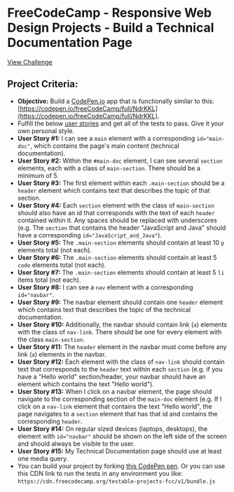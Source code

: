 # FreeCodeCamp - Responsive Web Design Projects - Build a Technical Documentation Page
[View Challenge](https://learn.freecodecamp.org/responsive-web-design/responsive-web-design-projects/build-a-technical-documentation-page/)

## Project Criteria:
- **Objective:** Build a [CodePen.io](https://codepen.io) app that is functionally similar to this: [https://codepen.io/freeCodeCamp/full/NdrKKL](https://codepen.io/freeCodeCamp/full/NdrKKL).
- Fulfill the below [user stories](https://en.wikipedia.org/wiki/User_story) and get all of the tests to pass. Give it your own personal style.
- **User Story #1:** I can see a `main` element with a corresponding `id="main-doc"`, which contains the page's main content (technical documentation).
- **User Story #2:** Within the `#main-doc` element, I can see several `section` elements, each with a class of `main-section`. There should be a minimum of 5.
- **User Story #3:** The first element within each `.main-section` should be a `header` element which contains text that describes the topic of that section.
- **User Story #4:** Each `section` element with the class of `main-section` should also have an id that corresponds with the text of each `header` contained within it. Any spaces should be replaced with underscores (e.g. The `section` that contains the header "JavaScript and Java" should have a corresponding `id="JavaScript_and_Java"`).
- **User Story #5:** The `.main-section` elements should contain at least 10 `p` elements total (not each).
- **User Story #6:** The `.main-section` elements should contain at least 5 `code` elements total (not each).
- **User Story #7:** The `.main-section` elements should contain at least 5 `li` items total (not each).
- **User Story #8:** I can see a `nav` element with a corresponding `id="navbar"`.
- **User Story #9:** The navbar element should contain one `header` element which contains text that describes the topic of the technical documentation.
- **User Story #10:** Additionally, the navbar should contain link (`a`) elements with the class of `nav-link`. There should be one for every element with the class `main-section`.
- **User Story #11:** The `header` element in the navbar must come before any link (`a`) elements in the navbar.
- **User Story #12:** Each element with the class of `nav-link` should contain text that corresponds to the `header` text within each `section` (e.g. if you have a "Hello world" section/header, your navbar should have an element which contains the text "Hello world").
- **User Story #13:** When I click on a navbar element, the page should navigate to the corresponding section of the `main-doc` element (e.g. If I click on a `nav-link` element that contains the text "Hello world", the page navigates to a `section` element that has that id and contains the corresponding `header`.
- **User Story #14:** On regular sized devices (laptops, desktops), the element with `id="navbar"` should be shown on the left side of the screen and should always be visible to the user.
- **User Story #15:** My Technical Documentation page should use at least one media query.
- You can build your project by forking [this CodePen pen](http://codepen.io/freeCodeCamp/pen/MJjpwO). Or you can use this CDN link to run the tests in any environment you like: `https://cdn.freecodecamp.org/testable-projects-fcc/v1/bundle.js`